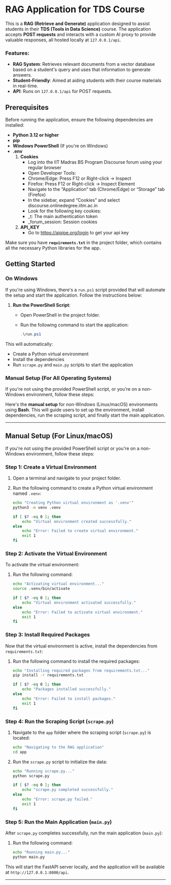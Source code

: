 # RAG Application for TDS Course

This is a **RAG (Retrieve and Generate)** application designed to assist students in their **TDS (Tools in Data Science)** course. The application accepts **POST requests** and interacts with a custom AI proxy to provide valuable responses, all hosted locally at `127.0.0.1/api`.

### Features:

* **RAG System**: Retrieves relevant documents from a vector database based on a student's query and uses that information to generate answers.
* **Student-Friendly**: Aimed at aiding students with their course materials in real-time.
* **API**: Runs on `127.0.0.1/api` for POST requests.

## Prerequisites

Before running the application, ensure the following dependencies are installed:

* **Python 3.12 or higher**
* **pip**
* **Windows PowerShell** (If you're on Windows)
* **.env**
    1. **Cookies**
        * Log into the IIT Madras BS Program Discourse forum using your regular browser
        * Open Developer Tools:
        * Chrome/Edge: Press F12 or Right-click → Inspect
        * Firefox: Press F12 or Right-click → Inspect Element
        * Navigate to the “Application” tab (Chrome/Edge) or “Storage” tab (Firefox)
        * In the sidebar, expand “Cookies” and select discourse.onlinedegree.iitm.ac.in
        * Look for the following key cookies:
        * _t: The main authentication token
        * _forum_session: Session cookies
    2. **API_KEY**
        * Go to https://aipipe.org/login to get your api key


Make sure you have **`requirements.txt`** in the project folder, which contains all the necessary Python libraries for the app.

## Getting Started

### On Windows

If you're using Windows, there's a `run.ps1` script provided that will automate the setup and start the application. Follow the instructions below:

1. **Run the PowerShell Script**:

   * Open PowerShell in the project folder.
   * Run the following command to start the application:

     ```powershell
     .\run.ps1
     ```

This will automatically:

* Create a Python virtual environment
* Install the dependencies
* Run `scrape.py` and `main.py` scripts to start the application

### Manual Setup (For All Operating Systems)

If you're not using the provided PowerShell script, or you're on a non-Windows environment, follow these steps:

Here's the **manual setup** for non-Windows (Linux/macOS) environments using **Bash**. This will guide users to set up the environment, install dependencies, run the scraping script, and finally start the main application.

---

## Manual Setup (For Linux/macOS)

If you're not using the provided PowerShell script or you're on a non-Windows environment, follow these steps:

### Step 1: Create a Virtual Environment

1. Open a terminal and navigate to your project folder.
2. Run the following command to create a Python virtual environment named `.venv`:

   ```bash
   echo "Creating Python virtual environment as '.venv'"
   python3 -m venv .venv

   if [ $? -eq 0 ]; then
       echo "Virtual environment created successfully."
   else
       echo "Error: Failed to create virtual environment."
       exit 1
   fi
   ```

### Step 2: Activate the Virtual Environment

To activate the virtual environment:

1. Run the following command:

   ```bash
   echo "Activating virtual environment..."
   source .venv/bin/activate

   if [ $? -eq 0 ]; then
       echo "Virtual environment activated successfully."
   else
       echo "Error: Failed to activate virtual environment."
       exit 1
   fi
   ```

### Step 3: Install Required Packages

Now that the virtual environment is active, install the dependencies from `requirements.txt`:

1. Run the following command to install the required packages:

   ```bash
   echo "Installing required packages from requirements.txt..."
   pip install -r requirements.txt

   if [ $? -eq 0 ]; then
       echo "Packages installed successfully."
   else
       echo "Error: Failed to install packages."
       exit 1
   fi
   ```

### Step 4: Run the Scraping Script (`scrape.py`)

1. Navigate to the `app` folder where the scraping script (`scrape.py`) is located:

   ```bash
   echo "Navigating to the RAG application"
   cd app
   ```

2. Run the `scrape.py` script to initialize the data:

   ```bash
   echo "Running scrape.py..."
   python scrape.py

   if [ $? -eq 0 ]; then
       echo "scrape.py completed successfully."
   else
       echo "Error: scrape.py failed."
       exit 1
   fi
   ```

### Step 5: Run the Main Application (`main.py`)

After `scrape.py` completes successfully, run the main application (`main.py`):

1. Run the following command:

   ```bash
   echo "Running main.py..."
   python main.py
   ```

This will start the FastAPI server locally, and the application will be available at `http://127.0.0.1:8000/api`.

---
